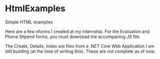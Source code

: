 # HtmlExamples
Simple HTML examples

Here are a few eforms I created at my internship. For the Evaluation and Phone Stipend forms, you must download the accompaning JS file.

The Create, Details, Index are files from a .NET Core Web Application I am still building (at the time of writing this). These are not complete as of now.
